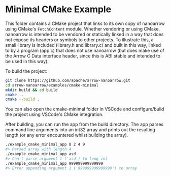 <!---
  Licensed to the Apache Software Foundation (ASF) under one
  or more contributor license agreements.  See the NOTICE file
  distributed with this work for additional information
  regarding copyright ownership.  The ASF licenses this file
  to you under the Apache License, Version 2.0 (the
  "License"); you may not use this file except in compliance
  with the License.  You may obtain a copy of the License at

    http://www.apache.org/licenses/LICENSE-2.0

  Unless required by applicable law or agreed to in writing,
  software distributed under the License is distributed on an
  "AS IS" BASIS, WITHOUT WARRANTIES OR CONDITIONS OF ANY
  KIND, either express or implied.  See the License for the
  specific language governing permissions and limitations
  under the License.
-->

# Minimal CMake Example

This folder contains a CMake project that links to its own copy of
nanoarrow using CMake's `FetchContent` module. Whether vendoring or
using CMake, nanoarrow is intended to be vendored or statically
linked in a way that does not expose its headers or symbols to other
projects. To illustrate this, a small library is included (library.h
and library.c) and built in this way, linked to by a program (app.c)
that does not use nanoarrow (but does make use of the Arrow C Data
interface header, since this is ABI stable and intended to be used
in this way).

To build the project:

```bash
git clone https://github.com/apache/arrow-nanoarrow.git
cd arrow-nanoarrow/examples/cmake-minimal
mkdir build && cd build
cmake ..
cmake --build .
```

You can also open the cmake-minimal folder in VSCode and configure/build
the project using VSCode's CMake integration.

After building, you can run the app from the build directory. The app
parses command line arguments into an int32 array and prints out the
resulting length (or any error encountered whilst building the array).

```bash
./example_cmake_minimal_app 8 2 4 9
#> Parsed array with length 4
./example_cmake_minimal_app asd
#> Can't parse argument 1 ('asd') to long int
./example_cmake_minimal_app 999999999999999
#> Error appending argument 1 ('999999999999999') to array
```
